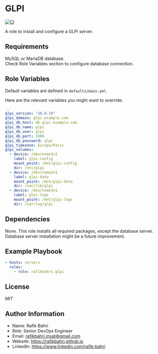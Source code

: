 GLPI
====

[![CI](https://github.com/rafikbahri/ansible-role-glpi/actions/workflows/ci.yml/badge.svg)](https://github.com/rafikbahri/ansible-role-glpi/actions/workflows/ci.yml)

A role to install and configure a GLPI server.

Requirements
------------

MySQL or MariaDB database.  
Check Role Variables section to configure database connection.

Role Variables
--------------

Default variables are defined in `defaults/main.yml`.

Here are the relevant variables you might want to override:

```yaml
---
glpi_version: "10.0.19"
glpi_domain: glpi.example.com
glpi_db_host: db.glpi.example.com
glpi_db_name: glpi
glpi_db_user: glpi
glpi_db_port: 3306
glpi_db_password: glpi
glpi_timezone: Europe/Paris
glpi_volumes:
  - device: /dev/nvme1n1
    label: glpi-config
    mount_point: /mnt/glpi-config
    dir: /etc/glpi
  - device: /dev/nvme2n1
    label: glpi-data
    mount_point: /mnt/glpi-data
    dir: /var/lib/glpi
  - device: /dev/nvme3n1
    label: glpi-logs
    mount_point: /mnt/glpi-logs
    dir: /var/log/glpi
```

Dependencies
------------

None. This role installs all required packages, except the database server.
Database server installation might be a future improvement.

Example Playbook
----------------

```yaml
- hosts: servers
  roles:
    - role: rafikbahri.glpi
```

License
-------

MIT

Author Information
------------------

- Name: Rafik Bahri
- Role: Senior DevOps Engineer
- Email: <rafikbahri.insat@gmail.com>
- Website: <https://rafikbahri.github.io>
- LinkedIn: <https://www.linkedin.com/rafik-bahri>
